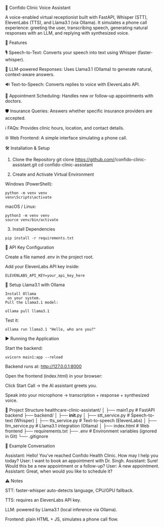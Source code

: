 🏥 Confido Clinic Voice Assistant

A voice-enabled virtual receptionist built with FastAPI, Whisper (STT), ElevenLabs (TTS), and Llama3.1 (via Ollama).
It simulates a phone call experience: greeting the user, transcribing speech, generating natural responses with an LLM, and replying with synthesized voice.

🚀 Features

🎙️ Speech-to-Text: Converts your speech into text using Whisper (faster-whisper).

🧠 LLM-powered Responses: Uses Llama3.1 (Ollama) to generate natural, context-aware answers.

🔊 Text-to-Speech: Converts replies to voice with ElevenLabs API.

📅 Appointment Scheduling: Handles new or follow-up appointments with doctors.

🛡️ Insurance Queries: Answers whether specific insurance providers are accepted.

ℹ️ FAQs: Provides clinic hours, location, and contact details.

🌐 Web Frontend: A simple interface simulating a phone call.

🛠 Installation & Setup
1. Clone the Repository
git clone https://github.com/<your-username>/confido-clinic-assistant.git
cd confido-clinic-assistant

2. Create and Activate Virtual Environment

Windows (PowerShell):
```
python -m venv venv
venv\Scripts\activate
```

macOS / Linux:
```
python3 -m venv venv
source venv/bin/activate
```
3. Install Dependencies
```
pip install -r requirements.txt
```

🔑 API Key Configuration

Create a file named .env in the project root.

Add your ElevenLabs API key inside:
```
ELEVENLABS_API_KEY=your_api_key_here
```

🦙 Setup Llama3.1 with Ollama
```
Install Ollama
 on your system.
Pull the Llama3.1 model:

ollama pull llama3.1
```

Test it:
```
ollama run llama3.1 "Hello, who are you?"
```
▶️ Running the Application

Start the backend:
```
uvicorn main1:app --reload
```

Backend runs at: http://127.0.0.1:8000

Open the frontend (index.html) in your browser:

Click Start Call → the AI assistant greets you.

Speak into your microphone → transcription + response + synthesized voice.

📂 Project Structure
healthcare-clinic-assistant/
│
├── main1.py                # FastAPI backend
├── backend/
│   ├── __init__.py
│   ├── stt_service.py      # Speech-to-text (Whisper)
│   ├── tts_service.py      # Text-to-speech (ElevenLabs)
│   ├── llm_service.py      # Llama3.1 integration (Ollama)
│
├── index.html              # Web frontend
├── requirements.txt
├── .env                    # Environment variables (ignored in Git)
└── .gitignore

📝 Example Conversation

Assistant: Hello! You’ve reached Confido Health Clinic. How may I help you today?
User: I want to book an appointment with Dr. Singh.
Assistant: Sure! Would this be a new appointment or a follow-up?
User: A new appointment.
Assistant: Great, when would you like to schedule it?

⚠️ Notes

STT: faster-whisper auto-detects language, CPU/GPU fallback.

TTS: requires an ElevenLabs API key.

LLM: powered by Llama3.1 (local inference via Ollama).

Frontend: plain HTML + JS, simulates a phone call flow.
